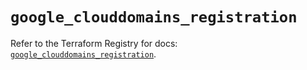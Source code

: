 # `google_clouddomains_registration`

Refer to the Terraform Registry for docs: [`google_clouddomains_registration`](https://registry.terraform.io/providers/hashicorp/google/6.34.1/docs/resources/clouddomains_registration).
